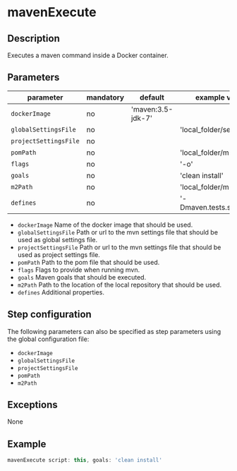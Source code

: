 # mavenExecute

## Description

Executes a maven command inside a Docker container.

## Parameters

| parameter            | mandatory | default           | example values             |
| ---------------------|-----------|-------------------|----------------------------|
| `dockerImage`        | no        | 'maven:3.5-jdk-7' |                            |
| `globalSettingsFile` | no        |                   | 'local_folder/settings.xml'|
| `projectSettingsFile`| no        |                   |                            |
| `pomPath`            | no        |                   | 'local_folder/m2'          |
| `flags`              | no        |                   | '-o'                       |
| `goals`              | no        |                   | 'clean install'            |
| `m2Path`             | no        |                   | 'local_folder/m2'          |
| `defines`            | no        |                   | '-Dmaven.tests.skip=true'  |

* `dockerImage` Name of the docker image that should be used.
* `globalSettingsFile` Path or url to the mvn settings file that should be used as global settings file. 
* `projectSettingsFile` Path or url to the mvn settings file that should be used as project settings file.
* `pomPath` Path to the pom file that should be used.
* `flags` Flags to provide when running mvn.
* `goals` Maven goals that should be executed.
* `m2Path` Path to the location of the local repository that should be used.
* `defines` Additional properties.

## Step configuration
The following parameters can also be specified as step parameters using the global configuration file:

* `dockerImage`
* `globalSettingsFile`
* `projectSettingsFile`
* `pomPath`
* `m2Path`

## Exceptions

None

## Example

```groovy
mavenExecute script: this, goals: 'clean install'
```




